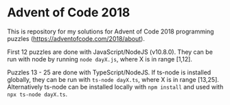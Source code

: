 # Advent of Code 2018

This is repository for my solutions for Advent of Code 2018 programming puzzles (https://adventofcode.com/2018/about).

First 12 puzzles are done with JavaScript/NodeJS (v10.8.0). They can be run with node by running `node dayX.js`, where X is in range [1,12].

Puzzles 13 - 25 are done with TypeScript/NodeJS. If ts-node is installed globally, they can be run with `ts-node dayX.ts`, where X is in range [13,25]. Alternatively ts-node can be installed locally with `npm install` and used with `npx ts-node dayX.ts`.
